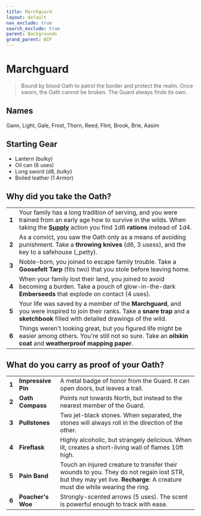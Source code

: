 ```yaml
---
title: Marchguard
layout: default
nav_exclude: true
search_exclude: true
parent: Backgrounds
grand_parent: WIP
---
```


# Marchguard

> Bound by blood Oath to patrol the border and protect the realm. Once sworn, the Oath cannot be broken. The Guard always finds its own.

## Names

Gann, Light, Gale, Frost, Thorn, Reed, Flint, Brook, Brie, Aasim

## Starting Gear

- Lantern (bulky)
- Oil can (6 uses)
- Long sword (d8, _bulky_)
- Boiled leather (1 Armor)

## Why did you take the Oath?

|       |                                                                                                                                                                                                                                                           |
| ----- | --------------------------------------------------------------------------------------------------------------------------------------------------------------------------------------------------------------------------------------------------------- |
| **1** | Your family has a long tradition of serving, and you were trained from an early age how to survive in the wilds. When taking the [**Supply**](https://cairnrpg.com/wip/2e/wilderness-exploration/#supply) action you find 1d6 **rations** instead of 1d4. |
| **2** | As a convict, you saw the Oath only as a means of avoiding punishment. Take a **throwing knives** (d6, 3 usess), and the key to a safehouse (_petty).                                                                                                     |
| **3** | Noble-born, you joined to escape family trouble. Take a **Goosefelt Tarp** (fits two) that you stole before leaving home.                                                                                                                                 |
| **4** | When your family lost their land, you joined to avoid becoming a burden. Take a pouch of glow-in-the-dark **Emberseeds** that explode on contact (4 uses).                                                                                                |
| **5** | Your life was saved by a member of the **Marchguard**, and you were inspired to join their ranks. Take a **snare trap** and a **sketchbook** filled with detailed drawings of the wild.                                                                   |
| **6** | Things weren't looking great, but you figured life might be easier among others. You're still not so sure. Take an **oilskin coat** and **weatherproof mapping paper**.                                                                                   |

## What do you carry as proof of your Oath?

|       |                    |                                                                                                                                                                          |
| ----- | ------------------ | ------------------------------------------------------------------------------------------------------------------------------------------------------------------------ |
| **1** | **Impressive Pin** | A metal badge of honor from the Guard. It can open doors, but leaves a trail.                                                                                            |
| **2** | **Oath Compass**   | Points not towards North, but instead to the nearest member of the Guard.                                                                                                |
| **3** | **Pullstones**     | Two jet-black stones. When separated, the stones will always roll in the direction of the other.                                                                         |
| **4** | **Fireflask**      | Highly alcoholic, but strangely delicious. When lit, creates a short-living wall of flames 10ft high.                                                                    |
| **5** | **Pain Band**      | Touch an injured creature to transfer their wounds to you. They do not regain lost STR, but they may yet live. **Recharge**: A creature must die while wearing the ring. |
| **6** | **Poacher's Woe**  | Strongly-scented arrows (5 uses). The scent is powerful enough to track with ease.                                                                                      |
